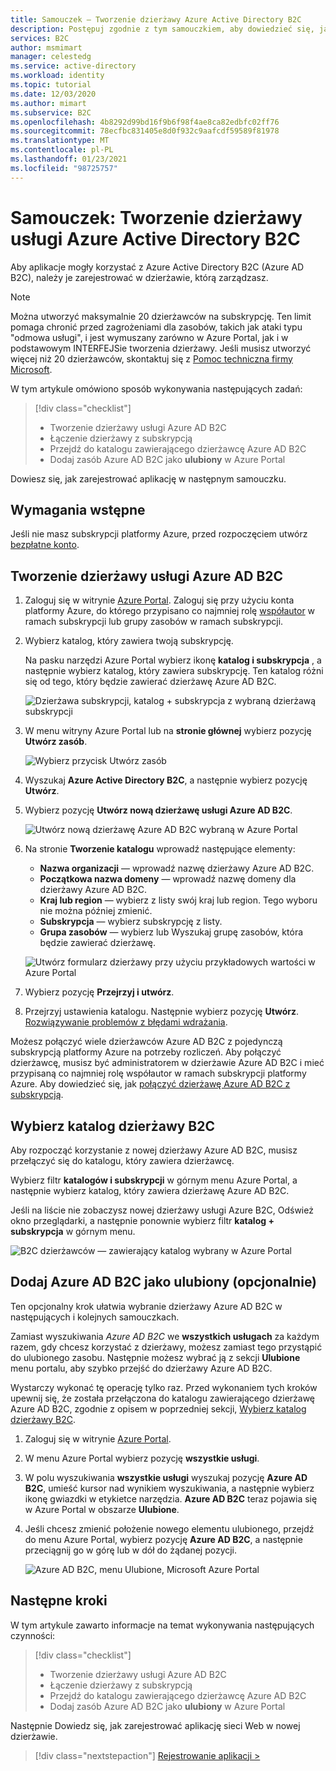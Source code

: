 ```yaml
---
title: Samouczek — Tworzenie dzierżawy Azure Active Directory B2C
description: Postępuj zgodnie z tym samouczkiem, aby dowiedzieć się, jak przygotować się do rejestracji aplikacji, tworząc dzierżawę Azure Active Directory B2C przy użyciu Azure Portal.
services: B2C
author: msmimart
manager: celestedg
ms.service: active-directory
ms.workload: identity
ms.topic: tutorial
ms.date: 12/03/2020
ms.author: mimart
ms.subservice: B2C
ms.openlocfilehash: 4b8292d99bd16f9b6f98f4ae8ca82edbfc02ff76
ms.sourcegitcommit: 78ecfbc831405e8d0f932c9aafcdf59589f81978
ms.translationtype: MT
ms.contentlocale: pl-PL
ms.lasthandoff: 01/23/2021
ms.locfileid: "98725757"
---
```

# <a name="tutorial-create-an-azure-active-directory-b2c-tenant"></a>Samouczek: Tworzenie dzierżawy usługi Azure Active Directory B2C

Aby aplikacje mogły korzystać z Azure Active Directory B2C (Azure AD B2C), należy je zarejestrować w dzierżawie, którą zarządzasz. 

> [!NOTE]
> Można utworzyć maksymalnie 20 dzierżawców na subskrypcję. Ten limit pomaga chronić przed zagrożeniami dla zasobów, takich jak ataki typu "odmowa usługi", i jest wymuszany zarówno w Azure Portal, jak i w podstawowym INTERFEJSie tworzenia dzierżawy. Jeśli musisz utworzyć więcej niż 20 dzierżawców, skontaktuj się z [Pomoc techniczna firmy Microsoft](support-options.md).

W tym artykule omówiono sposób wykonywania następujących zadań:

> [!div class="checklist"]
> * Tworzenie dzierżawy usługi Azure AD B2C
> * Łączenie dzierżawy z subskrypcją
> * Przejdź do katalogu zawierającego dzierżawcę Azure AD B2C
> * Dodaj zasób Azure AD B2C jako **ulubiony** w Azure Portal

Dowiesz się, jak zarejestrować aplikację w następnym samouczku.

## <a name="prerequisites"></a>Wymagania wstępne

Jeśli nie masz subskrypcji platformy Azure, przed rozpoczęciem utwórz [bezpłatne konto](https://azure.microsoft.com/free/?WT.mc_id=A261C142F).

## <a name="create-an-azure-ad-b2c-tenant"></a>Tworzenie dzierżawy usługi Azure AD B2C

1. Zaloguj się w witrynie [Azure Portal](https://portal.azure.com/). Zaloguj się przy użyciu konta platformy Azure, do którego przypisano co najmniej rolę [współautor](../role-based-access-control/built-in-roles.md) w ramach subskrypcji lub grupy zasobów w ramach subskrypcji.

1. Wybierz katalog, który zawiera twoją subskrypcję.

    Na pasku narzędzi Azure Portal wybierz ikonę **katalog i subskrypcja** , a następnie wybierz katalog, który zawiera subskrypcję. Ten katalog różni się od tego, który będzie zawierać dzierżawę Azure AD B2C.

    ![Dzierżawa subskrypcji, katalog + subskrypcja z wybraną dzierżawą subskrypcji](media/tutorial-create-tenant/portal-01-pick-directory.png)

1. W menu witryny Azure Portal lub na **stronie głównej** wybierz pozycję **Utwórz zasób**.

   ![Wybierz przycisk Utwórz zasób](media/tutorial-create-tenant/create-a-resource.png)

1. Wyszukaj **Azure Active Directory B2C**, a następnie wybierz pozycję **Utwórz**.
2. Wybierz pozycję **Utwórz nową dzierżawę usługi Azure AD B2C**.

    ![Utwórz nową dzierżawę Azure AD B2C wybraną w Azure Portal](media/tutorial-create-tenant/portal-02-create-tenant.png)

1. Na stronie **Tworzenie katalogu** wprowadź następujące elementy:

   - **Nazwa organizacji** — wprowadź nazwę dzierżawy Azure AD B2C.
   - **Początkowa nazwa domeny** — wprowadź nazwę domeny dla dzierżawy Azure AD B2C.
   - **Kraj lub region** — wybierz z listy swój kraj lub region. Tego wyboru nie można później zmienić.
   - **Subskrypcja** — wybierz subskrypcję z listy.
   - **Grupa zasobów** — wybierz lub Wyszukaj grupę zasobów, która będzie zawierać dzierżawę.

    ![Utwórz formularz dzierżawy przy użyciu przykładowych wartości w Azure Portal](media/tutorial-create-tenant/review-and-create-tenant.png)

1. Wybierz pozycję **Przejrzyj i utwórz**.
1. Przejrzyj ustawienia katalogu. Następnie wybierz pozycję **Utwórz**. [Rozwiązywanie problemów z błędami wdrażania](https://docs.microsoft.com/azure/azure-resource-manager/templates/common-deployment-errors).

Możesz połączyć wiele dzierżawców Azure AD B2C z pojedynczą subskrypcją platformy Azure na potrzeby rozliczeń. Aby połączyć dzierżawcę, musisz być administratorem w dzierżawie Azure AD B2C i mieć przypisaną co najmniej rolę współautor w ramach subskrypcji platformy Azure. Aby dowiedzieć się, jak [połączyć dzierżawę Azure AD B2C z subskrypcją](billing.md#link-an-azure-ad-b2c-tenant-to-a-subscription).

## <a name="select-your-b2c-tenant-directory"></a>Wybierz katalog dzierżawy B2C

Aby rozpocząć korzystanie z nowej dzierżawy Azure AD B2C, musisz przełączyć się do katalogu, który zawiera dzierżawcę.

Wybierz filtr **katalogów i subskrypcji** w górnym menu Azure Portal, a następnie wybierz katalog, który zawiera dzierżawę Azure AD B2C.

Jeśli na liście nie zobaczysz nowej dzierżawy usługi Azure B2C, Odśwież okno przeglądarki, a następnie ponownie wybierz filtr **katalog + subskrypcja** w górnym menu.

![B2C dzierżawców — zawierający katalog wybrany w Azure Portal](media/tutorial-create-tenant/portal-07-select-tenant-directory.png)

## <a name="add-azure-ad-b2c-as-a-favorite-optional"></a>Dodaj Azure AD B2C jako ulubiony (opcjonalnie)

Ten opcjonalny krok ułatwia wybranie dzierżawy Azure AD B2C w następujących i kolejnych samouczkach.

Zamiast wyszukiwania *Azure AD B2C* we **wszystkich usługach** za każdym razem, gdy chcesz korzystać z dzierżawy, możesz zamiast tego przystąpić do ulubionego zasobu. Następnie możesz wybrać ją z sekcji **Ulubione** menu portalu, aby szybko przejść do dzierżawy Azure AD B2C.

Wystarczy wykonać tę operację tylko raz. Przed wykonaniem tych kroków upewnij się, że została przełączona do katalogu zawierającego dzierżawę Azure AD B2C, zgodnie z opisem w poprzedniej sekcji, [Wybierz katalog dzierżawy B2C](#select-your-b2c-tenant-directory).

1. Zaloguj się w witrynie [Azure Portal](https://portal.azure.com).
1. W menu Azure Portal wybierz pozycję **wszystkie usługi**.
1. W polu wyszukiwania **wszystkie usługi** wyszukaj pozycję **Azure AD B2C**, umieść kursor nad wynikiem wyszukiwania, a następnie wybierz ikonę gwiazdki w etykietce narzędzia. **Azure AD B2C** teraz pojawia się w Azure Portal w obszarze **Ulubione**.
1. Jeśli chcesz zmienić położenie nowego elementu ulubionego, przejdź do menu Azure Portal, wybierz pozycję **Azure AD B2C**, a następnie przeciągnij go w górę lub w dół do żądanej pozycji.

    ![Azure AD B2C, menu Ulubione, Microsoft Azure Portal](media/tutorial-create-tenant/portal-08-b2c-favorite.png)

## <a name="next-steps"></a>Następne kroki

W tym artykule zawarto informacje na temat wykonywania następujących czynności:

> [!div class="checklist"]
> * Tworzenie dzierżawy usługi Azure AD B2C
> * Łączenie dzierżawy z subskrypcją
> * Przejdź do katalogu zawierającego dzierżawcę Azure AD B2C
> * Dodaj zasób Azure AD B2C jako **ulubiony** w Azure Portal

Następnie Dowiedz się, jak zarejestrować aplikację sieci Web w nowej dzierżawie.

> [!div class="nextstepaction"]
> [Rejestrowanie aplikacji >](tutorial-register-applications.md)
